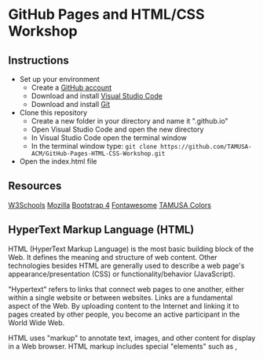# GitHub Pages and HTML/CSS Workshop

## Instructions
* Set up your environment
   * Create a [GitHub account](https://github.com/)
   * Download and install [Visual Studio Code](https://code.visualstudio.com/Download)
   * Download and install [Git](https://git-scm.com/downloads)
* Clone this repository
   * Create a new folder in your directory and name it "<your github username>.github.io"
   * Open Visual Studio Code and open the new directory
   * In Visual Studio Code open the terminal window
   * In the terminal window type: `git clone https://github.com/TAMUSA-ACM/GitHub-Pages-HTML-CSS-Workshop.git`
* Open the index.html file

## Resources
[W3Schools](https://www.w3schools.com/default.asp)
[Mozilla](https://developer.mozilla.org/en-US/)
[Bootstrap 4](https://getbootstrap.com/)
[Fontawesome](https://fontawesome.com/)
[TAMUSA Colors](https://www.tamusa.edu/brandguide/brand-tool-kit/brand-colors.html)

## HyperText Markup Language (HTML)
HTML (HyperText Markup Language) is the most basic building block of the Web. It defines the meaning and structure of web content. Other technologies besides HTML are generally used to describe a web page's appearance/presentation (CSS) or functionality/behavior (JavaScript).

"Hypertext" refers to links that connect web pages to one another, either within a single website or between websites. Links are a fundamental aspect of the Web. By uploading content to the Internet and linking it to pages created by other people, you become an active participant in the World Wide Web.

HTML uses "markup" to annotate text, images, and other content for display in a Web browser. HTML markup includes special "elements" such as <head>, <title>, <body>, <header>, <footer>, <article>, <section>, <p>, <div>, <span>, <img>, <aside>, <audio>, <canvas>, <datalist>, <details>, <embed>, <nav>, <output>, <progress>, <video>, <ul>, <ol>, <li> and many others.

An HTML element is set off from other text in a document by "tags", which consist of the element name surrounded by "<" and ">".  The name of an element inside a tag is case insensitive. That is, it can be written in uppercase, lowercase, or a mixture. For example, the <title> tag can be written as <Title>, <TITLE>, or in any other way.

### HTML Comments
Definition and Usage
#### Opening Tag: `<!--`
#### Closing Tag: `-->`
* The comment tag is used to insert comments in the source code
* Comments are not displayed in the browsers
* You can use comments to explain your code, which can help you when you edit the source code at a later date
* This is especially useful if you have a lot of code

### !DOCTYPE html Tag
Definition and Usage
* All HTML documents must start with a `<!DOCTYPE>` declaration
* The declaration is not an HTML tag
* It is an "information" to the browser about what document type to expect

### HTML Tag
Definition and Usage
* The `<html>` tag represents the root of an HTML document
* The `<html>` tag is the container for all other HTML elements (except for the `<!DOCTYPE>` tag)
Note: You should always include the lang attribute inside the <html> tag, to declare the language of the Web page. This is meant to assist search engines and browsers.

### Head Tag
Definition and Usage
* The `<head>` element is a container for metadata (data about data) and is placed between the <html> tag and the <body> tag
* Metadata is data about the HTML document. Metadata is not displayed
* Metadata typically define the document title, character set, styles, scripts, and other meta information
* The following elements can go inside the `<head>` element:
    * title (required in every HTML document)
    * style
    * base
    * link
    * meta
    * script
    * noscript

### Body Tag
Definition and Usage
* The `<body>` tag defines the document's body
* The `<body>` element contains all the contents of an HTML document, such as headings, paragraphs, images, hyperlinks, tables, lists, etc
Note: There can only be one <body> element in an HTML document
   
### Header Tag
Definition and Usage
* The `<header>` element represents a container for introductory content or a set of navigational links
*A <header> element typically contains:
    * one or more heading elements (`<h1> - <h6>`)
    * logo or icon
    * authorship information
Note: You can have several <header> elements in one HTML document. However, `<header>` cannot be placed within a `<footer>`, `<address>` or another `<header>` element.

### Footer Tag
Definition and Usage
* The `<footer>` tag defines a footer for a document or section
* A `<footer>` element typically contains:
    * authorship information
    * copyright information
    * contact information
    * sitemap
    * back to top links
    * related documents
* You can have several `<footer>` elements in one document.
   
### Div Tag
Definition and Usage
* The `<div>` tag defines a division or a section in an HTML document
* The `<div>` tag is used as a container for HTML elements - which is then styled with CSS or manipulated with JavaScript
* The `<div>` tag is easily styled by using the class or id attribute
* Any sort of content can be put inside the `<div>` tag!
Note: By default, browsers always place a line break before and after the `<div>` element.

### H1 - H6 Tags
Definition and Usage
* The `<h1> to <h6>` tags are used to define HTML headings
* <h1> defines the most important heading. <h6> defines the least important heading.
Note: Only use one `<h1>` per page - this should represent the main heading/subject for the whole page. Also, do not skip heading levels - start with `<h1>`, then use `<h2>`, and so on.
   
### A Tag
Definition and Usage
* The `<a>` tag defines a hyperlink, which is used to link from one page to another
* The most important attribute of the `<a>` element is the href attribute, which indicates the link's destination
* By default, links will appear as follows in all browsers:
    * An unvisited link is underlined and blue
    * A visited link is underlined and purple
    * An active link is underlined and red

### BR Tag
Definition and Usage
* The `<br>` tag inserts a single line break
* The `<br>` tag is useful for writing addresses or poems
* The `<br>` tag is an empty tag which means that it has no end tag

### HR Tag
Definition and Usage
* The `<hr>` tag defines a thematic break in an HTML page (e.g. a shift of topic)
* The `<hr>` element is most often displayed as a horizontal rule that is used to separate content (or define a change) in an HTML page

### I Tag
Definition and Usage
* The `<i>` tag defines a part of text in an alternate voice or mood. The content inside is typically displayed in italic
* The `<i>` tag is often used to indicate a technical term, a phrase from another language, a thought, a ship name, etc
* Use the `<i>` element only when there is not a more appropriate semantic element, such as:
    * `<b>` (bold text)
    * `<em>` (emphasized text)
    * `<strong>` (important text)
    * `<mark>` (marked/highlighted text)
    * `<cite>` (the title of a work)
    * `<dfn>` (a definition term)
Note: Bootstrap Fontawesome icons use the i tag

### Img Tag
Definition and Usage
* The `<img>` tag is used to embed an image in an HTML page
* Images are not technically inserted into a web page; images are linked to web pages; the `<img>` tag creates a holding space for the referenced image
* The `<img>` tag has two required attributes:
    * src - Specifies the path to the image
    * alt - Specifies an alternate text for the image, if the image for some reason cannot be displayed
Note: Also, always specify the width and height of an image. If width and height are not specified, the page might flicker while the image loads.

### P Tag
Definition and Usage
* The `<p>` tag defines a paragraph
* Browsers automatically add a single blank line before and after each `<p>` element
Tip: Use CSS to style paragraphs.

### HTML Class Attributes
All HTML elements with the same class attribute will get the same style.

## Cascading Style Sheets
CSS (Cascading Style Sheets) is a declarative language that controls how webpages look in the browser. The browser applies CSS style declarations to selected elements to display them properly. A style declaration contains the properties and their values, which determine how a webpage looks.

CSS is one of the three core Web technologies, along with HTML and JavaScript. CSS usually styles HTML elements, but can be also used with other markup languages like SVG or XML.

"Cascading" refers to the rules that govern how selectors are prioritized to change a page's appearance. This is a very important feature, since a complex website can have thousands of CSS rules.

## CSS Syntax
* A CSS rule-set consists of a selector and a declaration block:
![](https://i.imgur.com/eKeFHt4.gif)
* The selector points to the HTML element you want to style.
* The declaration block contains one or more declarations separated by semicolons.
* Each declaration includes a CSS property name and a value, separated by a colon.
* Multiple CSS declarations are separated with semicolons, and declaration blocks are surrounded by curly braces.

## JavaScript
JavaScript (or "JS") is a programming language used most often for dynamic client-side scripts on webpages, but it is also often used on the server-side, using a runtime such as Node.js.

JavaScript should not be confused with the Java programming language. Although "Java" and "JavaScript" are trademarks (or registered trademarks) of Oracle in the U.S. and other countries, the two programming languages are significantly different in their syntax, semantics, and use cases.

JavaScript is mostly used in the browser, enabling developers to manipulate webpage content through the DOM, manipulate data with AJAX and IndexedDB, draw graphics with canvas, interact with the device running the browser through various APIs, and more. JavaScript is one of the world's most commonly-used languages, owing to the recent growth and performance improvement of APIs available in browsers.
